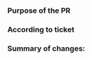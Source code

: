 ### Purpose of the PR
<!-- Story title from JIRA or a brief summary of this PR -->

### According to ticket
<!-- Jira url or ticket number -->

### Summary of changes:
<!-- Fill in the summary of changes -->
